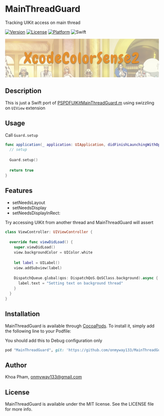 # MainThreadGuard
Tracking UIKit access on main thread

[![Version](https://img.shields.io/cocoapods/v/MainThreadGuard.svg?style=flat)](http://cocoapods.org/pods/MainThreadGuard)
[![License](https://img.shields.io/cocoapods/l/MainThreadGuard.svg?style=flat)](http://cocoapods.org/pods/MainThreadGuard)
[![Platform](https://img.shields.io/cocoapods/p/MainThreadGuard.svg?style=flat)](http://cocoapods.org/pods/MainThreadGuard)
![Swift](https://img.shields.io/badge/%20in-swift%203.0-orange.svg)

![](Screenshots/Banner.png)

## Description

This is just a Swift port of [PSPDFUIKitMainThreadGuard.m](https://gist.github.com/steipete/5664345) using swizzling on `UIView` extension

## Usage

Call `Guard.setup` 

```swift
func application(_ application: UIApplication, didFinishLaunchingWithOptions launchOptions: [UIApplicationLaunchOptionsKey: Any]?) -> Bool {
  // setup

  Guard.setup()

  return true
}
```

## Features

- setNeedsLayout
- setNeedsDisplay
- setNeedsDisplayInRect:

Try accessing UIKit from another thread and MainThreadGuard will assert

```swift
class ViewController: UIViewController {

  override func viewDidLoad() {
    super.viewDidLoad()
    view.backgroundColor = UIColor.white

    let label = UILabel()
    view.addSubview(label)

    DispatchQueue.global(qos: DispatchQoS.QoSClass.background).async {
      label.text = "Setting text on background thread"
    }
  }
}
```

## Installation

MainThreadGuard is available through [CocoaPods](http://cocoapods.org). To install
it, simply add the following line to your Podfile:

You should add this to Debug configuration only

```ruby
pod "MainThreadGuard", git: 'https://github.com/onmyway133/MainThreadGuard', configurations: 'Debug'
```

## Author

Khoa Pham, onmyway133@gmail.com

## License

MainThreadGuard is available under the MIT license. See the LICENSE file for more info.
